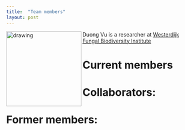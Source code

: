 ```yaml
---
title:  "Team members"
layout: post
---
```


<img src="https://MycoAI.github.io/photos/portrait_DuongVu.jpg" alt="drawing" align="left" style="height:200px;" />

Duong Vu is a researcher at [Westerdijk Fungal Biodiversity Institute](https://wi.knaw.nl/)



# Current members

# Collaborators:


# Former members:
